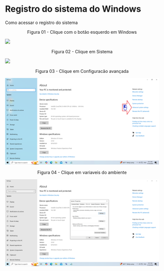 # Registro do sistema do Windows

Como acessar o registro do sistema

<div align="center">
Figura 01 - Clique com o botão esquerdo em Windows
</div>

![](Imagens/Windows-Registro-Modo1-Img01.png)

<div align="center">
Figura 02 - Clique em Sistema
</div>

![](Imagens/Windows-Registro-Modo1-Img02.png)

<div align="center">
Figura 03 - Clique em Configuracão avançada
</div>

![](Imagens/Windows-Registro-Modo1-Img03.png)

<div align="center">
Figura 04 - Clique em variaveis do ambiente
</div>

![](Imagens/Windows-Registro-Modo1-Img04.png)

